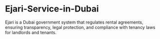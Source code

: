 # Ejari-Service-in-Dubai
Ejari is a Dubai government system that regulates rental agreements, ensuring transparency, legal protection, and compliance with tenancy laws for landlords and tenants.

